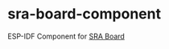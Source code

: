 # sra-board-component

ESP-IDF Component for [SRA Board](https://github.com/SRA-VJTI/sra-board-hardware-design)